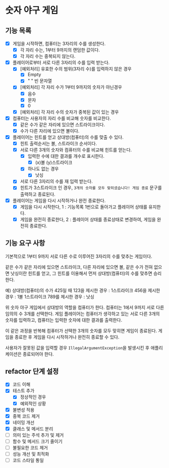 # 숫자 야구 게임 
## 기능 목록
- [X] 게임을 시작하면, 컴퓨터는 3자리의 수를 생성한다.
  - [X] 각 자리 수는, 1부터 9까지의 랜덤한 값이다.
  - [X] 각 자리 수는 중복되지 않는다.

- [X] 플레이어로부터 서로 다른 3자리의 수를 입력 받는다.
  - [X] [예외처리] 유효한 수의 범위(3자리 수)를 입력하지 않은 경우
    - [X] Empty
    - [X] " " 빈 문자열 
  - [X] [예외처리] 각 자리 수가 1부터 9까지의 숫자가 아닌경우
    - [X] 음수
    - [X] 문자
    - [X] 0
  - [X] [예외처리] 각 자리 수의 숫자가 중복된 값이 있는 경우

- [X] 컴퓨터는 사용자의 자리 수를 비교해 숫자를 비교한다.
  - [X] 같은 수가 같은 자리에 있으면 스트라이크이다.
  - [X] 수가 다른 자리에 있으면 볼이다.

- [X] 플레이어는 힌트를 얻고 상대방(컴퓨터)의 수를 맞출 수 있다.
  - [X] 힌트 출력순서는 볼, 스트라이크 순서이다.
  - [X] 서로 다른 3개의 숫자와 컴퓨터의 수를 비교해 힌트를 얻는다.
      - [X] 입력한 수에 대한 결과를 개수로 표시한다.
        - [X] (x)볼 (y)스트라이크 
      - [X] 하나도 없는 경우
        - [X] 낫싱
  - [X] 서로 다른 3자리의 수를 재 입력 받는다.
  - [X] 힌트가 3스트라이크 인 경우, `3개의 숫자를 모두 맞히셨습니다! 게임 종료` 문구를 출력하고 종료된다.

- [X] 플레이어는 게임을 다시 시작하거나 완전 종료한다.
  - [X] 게임을 다시 시작한다, 1 : 기능목록 1번으로 돌아가고 플레이어 상태를 유지한다. 
  - [x] 게임을 완전히 종료한다, 2 : 플레이어 상태를 종료상태로 변경하여, 게임을 완전히 종료한다.
  
## 기능 요구 사항
기본적으로 1부터 9까지 서로 다른 수로 이루어진 3자리의 수를 맞추는 게임이다.

같은 수가 같은 자리에 있으면 스트라이크,
다른 자리에 있으면 볼,
같은 수가 전혀 없으면 낫싱이란 힌트를 얻고,
그 힌트를 이용해서 먼저 상대방(컴퓨터)의 수를 맞추면 승리한다.

예) 상대방(컴퓨터)의 수가 425일 때
123을 제시한 경우 : 1스트라이크
456을 제시한 경우 : 1볼 1스트라이크
789를 제시한 경우 : 낫싱

위 숫자 야구 게임에서 상대방의 역할을 컴퓨터가 한다. 
컴퓨터는 1에서 9까지 서로 다른 임의의 수 3개를 선택한다. 
게임 플레이어는 컴퓨터가 생각하고 있는 서로 다른 3개의 숫자를 입력하고, 
컴퓨터는 입력한 숫자에 대한 결과를 출력한다.

이 같은 과정을 반복해 컴퓨터가 선택한 3개의 숫자를 모두 맞히면 게임이 종료된다.
게임을 종료한 후 게임을 다시 시작하거나 완전히 종료할 수 있다.

사용자가 잘못된 값을 입력할 경우 
`IllegalArgumentException`을 발생시킨 후 애플리케이션은 종료되어야 한다.

## refactor 단계 설정
- [X] 코드 이해
- [X] 테스트 추가
  - [X] 정상적인 경우
  - [X] 예외적인 상황
- [X] 불변성 적용
- [X] 중복 코드 제거
- [X] 네이밍 개선
- [X] 클래스 및 메서드 분리
- [ ] 의미 있는 주석 추가 및 제거
- [ ] 함수 및 메서드 크기 줄이기
- [ ] 불필요한 코드 제거
- [ ] 성능 개선 및 최적화
- [ ] 코드 스타일 통일